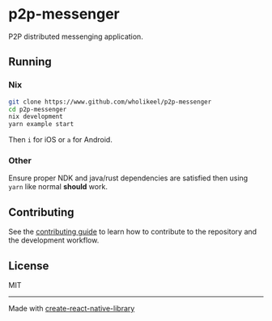 # p2p-messenger

P2P distributed messenging application.

## Running

### Nix

```sh
git clone https://www.github.com/wholikeel/p2p-messenger
cd p2p-messenger
nix development
yarn example start
```
Then `i` for iOS or `a` for Android.

### Other

Ensure proper NDK and java/rust dependencies are satisfied then using `yarn`
like normal **should** work.


## Contributing

See the [contributing guide](CONTRIBUTING.md) to learn how to contribute to the repository and the development workflow.

## License

MIT

---

Made with [create-react-native-library](https://github.com/callstack/react-native-builder-bob)
